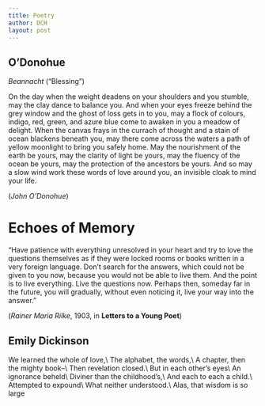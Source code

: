 ```yaml
---
title: Poetry
author: DCH
layout: post
---
```


## O’Donohue

*Beannacht* (“Blessing”)

On the day when the weight deadens on your shoulders and you stumble, may the clay dance to balance you.
And when your eyes freeze behind the grey window and the ghost of loss gets in to you, may a flock of colours, indigo, red, green, and azure blue come to awaken in you a meadow of delight.
When the canvas frays in the currach of thought and a stain of ocean blackens beneath you, may there come across the waters a path of yellow moonlight to bring you safely home.
May the nourishment of the earth be yours, may the clarity of light be yours, may the fluency of the ocean be yours, may the protection of the ancestors be yours. And so may a slow wind work these words of love around you, an invisible cloak to mind your life.

(*John O’Donohue*)

# Echoes of Memory

“Have patience with everything unresolved in your heart and try to love the questions themselves as if they were locked rooms or books written in a very foreign language. Don’t search for the answers, which could not be given to you now, because you would not be able to live them. And the point is to live everything. Live the questions now. Perhaps then, someday far in the future, you will gradually, without even noticing it, live your way into the answer.”

(*Rainer Maria Rilke*, 1903, in **Letters to a Young Poet**)

## Emily Dickinson

We learned the whole of love,\\
The alphabet, the words,\\
A chapter, then the mighty book–\\
Then revelation closed.\\
But in each other’s eyes\\
An ignorance beheld\\
Diviner than the childhood’s,\\
And each to each a child.\\
Attempted to expound\\
What neither understood.\\
Alas, that wisdom is so large
